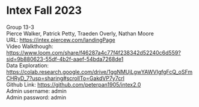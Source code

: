 # Intex Fall 2023
Group 13-3<br>
Pierce Walker, Patrick Petty, Traeden Overly, Nathan Moore<br>
URL: https://intex.piercew.com/landingPage<br>
Video Walkthough: https://www.loom.com/share/f46287a4c77f4f238342d52240c6d559?sid=9b880623-55df-4b2f-aaef-54bda7268de1<br>
Data Exploration: https://colab.research.google.com/drive/1ggNMUjLgwYAWVIgfgFcQ_oSFmCHRyD_7?usp=sharing#scrollTo=GakdVP7y7crl<br>
Github Link: https://github.com/peterpan1905/intex2.0<br>
Admin username: admin<br>
Admin password: admin
